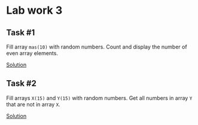 # Lab work 3

## Task #1

Fill array ```mas(10)``` with random numbers. Count and display the number of even array elements.

[Solution](./main-1.c)

## Task #2

Fill arrays ```X(15)``` and ```Y(15)``` with random numbers. Get all numbers in array ```Y``` that are not in array ```X```.

[Solution](./main-2.c)
